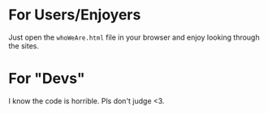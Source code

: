# For Users/Enjoyers
Just open the `whoWeAre.html` file in your browser and enjoy looking through the sites.

# For "Devs"
I know the code is horrible. Pls don't judge <3.